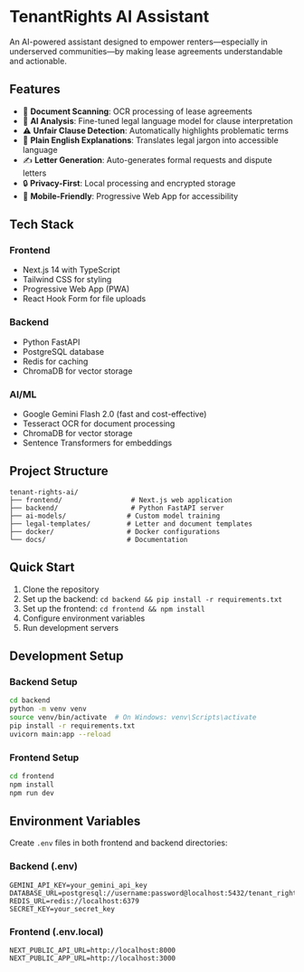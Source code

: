 # TenantRights AI Assistant

An AI-powered assistant designed to empower renters—especially in underserved communities—by making lease agreements understandable and actionable.

## Features

- 📄 **Document Scanning**: OCR processing of lease agreements
- 🤖 **AI Analysis**: Fine-tuned legal language model for clause interpretation
- ⚠️ **Unfair Clause Detection**: Automatically highlights problematic terms
- 📝 **Plain English Explanations**: Translates legal jargon into accessible language
- ✍️ **Letter Generation**: Auto-generates formal requests and dispute letters
- 🔒 **Privacy-First**: Local processing and encrypted storage
- 📱 **Mobile-Friendly**: Progressive Web App for accessibility

## Tech Stack

### Frontend
- Next.js 14 with TypeScript
- Tailwind CSS for styling
- Progressive Web App (PWA)
- React Hook Form for file uploads

### Backend
- Python FastAPI
- PostgreSQL database
- Redis for caching
- ChromaDB for vector storage

### AI/ML
- Google Gemini Flash 2.0 (fast and cost-effective)
- Tesseract OCR for document processing
- ChromaDB for vector storage
- Sentence Transformers for embeddings

## Project Structure

```
tenant-rights-ai/
├── frontend/                 # Next.js web application
├── backend/                  # Python FastAPI server
├── ai-models/               # Custom model training
├── legal-templates/         # Letter and document templates
├── docker/                  # Docker configurations
└── docs/                    # Documentation
```

## Quick Start

1. Clone the repository
2. Set up the backend: `cd backend && pip install -r requirements.txt`
3. Set up the frontend: `cd frontend && npm install`
4. Configure environment variables
5. Run development servers

## Development Setup

### Backend Setup
```bash
cd backend
python -m venv venv
source venv/bin/activate  # On Windows: venv\Scripts\activate
pip install -r requirements.txt
uvicorn main:app --reload
```

### Frontend Setup
```bash
cd frontend
npm install
npm run dev
```

## Environment Variables

Create `.env` files in both frontend and backend directories:

### Backend (.env)
```
GEMINI_API_KEY=your_gemini_api_key
DATABASE_URL=postgresql://username:password@localhost:5432/tenant_rights
REDIS_URL=redis://localhost:6379
SECRET_KEY=your_secret_key
```

### Frontend (.env.local)
```
NEXT_PUBLIC_API_URL=http://localhost:8000
NEXT_PUBLIC_APP_URL=http://localhost:3000
```